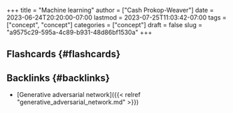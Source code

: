 +++
title = "Machine learning"
author = ["Cash Prokop-Weaver"]
date = 2023-06-24T20:20:00-07:00
lastmod = 2023-07-25T11:03:42-07:00
tags = ["concept", "concept"]
categories = ["concept"]
draft = false
slug = "a9575c29-595a-4c89-b931-48d86bf1530a"
+++

## Flashcards {#flashcards}


## Backlinks {#backlinks}

-   [Generative adversarial network]({{< relref "generative_adversarial_network.md" >}})
